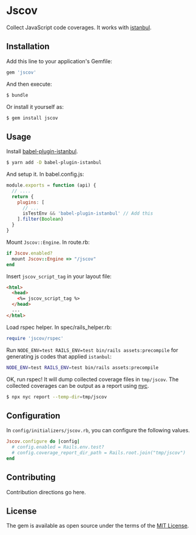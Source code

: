 # Jscov

Collect JavaScript code coverages. It works with [istanbul](https://istanbul.js.org/).

## Installation
Add this line to your application's Gemfile:

```ruby
gem 'jscov'
```

And then execute:
```bash
$ bundle
```

Or install it yourself as:
```bash
$ gem install jscov
```

## Usage

Install [babel-plugin-istanbul](https://github.com/istanbuljs/babel-plugin-istanbul).

```bash
$ yarn add -D babel-plugin-istanbul
```

And setup it. In babel.config.js:

```js
module.exports = function (api) {
  // ....
  return {
    plugins: [
      // ...
      isTestEnv && 'babel-plugin-istanbul' // Add this
    ].filter(Boolean)
  }
}
```

Mount `Jscov::Engine`. In route.rb:

```ruby
if Jscov.enabled?
  mount Jscov::Engine => "/jscov"
end
```

Insert `jscov_script_tag` in your layout file:

```html
<html>
  <head>
    <%= jscov_script_tag %>
  </head>
  ...
</html>
```

Load rspec helper. In spec/rails_helper.rb:

```ruby
require 'jscov/rspec'
```

Run `NODE_ENV=test RAILS_ENV=test bin/rails assets:precompile` for generating js codes that applied `istanbul`:

```bash
NODE_ENV=test RAILS_ENV=test bin/rails assets:precompile
```

OK, run rspec! It will dump collected coverage files in `tmp/jscov`.
The collected coverages can be output as a report using [nyc](https://github.com/istanbuljs/nyc).

```bash
$ npx nyc report --temp-dir=tmp/jscov
```

## Configuration

In `config/initializers/jscov.rb`, you can configure the following values.

```ruby
Jscov.configure do |config|
  # config.enabled = Rails.env.test?
  # config.coverage_report_dir_path = Rails.root.join("tmp/jscov")
end
```

## Contributing
Contribution directions go here.

## License
The gem is available as open source under the terms of the [MIT License](https://opensource.org/licenses/MIT).
